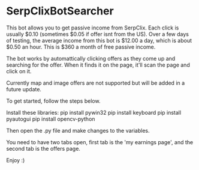 # SerpClixBotSearcher
This bot allows you to get passive income from SerpClix. Each click is usually $0.10 (sometimes $0.05 if offer isnt from the US).
Over a few days of testing, the average income from this bot is $12.00 a day, which is about $0.50 an hour. This is $360 a month of free passive income.

The bot works by automattically clicking offers as they come up and searching for the offer. When it finds it on the page, it'll scan the page and click on it.

Currently map and image offers are not supported but will be added in a future update.

To get started, follow the steps below.

Install these libraries:
pip install pywin32
pip install keyboard
pip install pyautogui
pip install opencv-python


Then open the .py file and make changes to the variables.

You need to have two tabs open, first tab is the 'my earnings page', and the second tab is the offers page.

Enjoy :)

